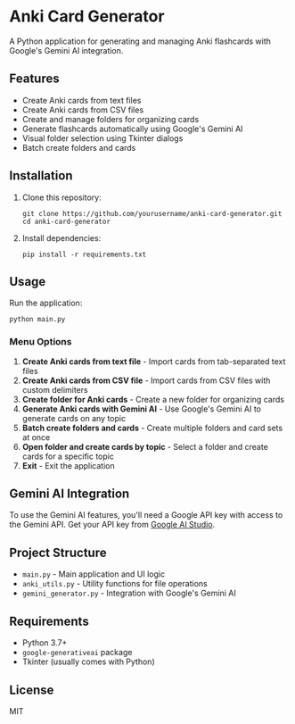 # Anki Card Generator

A Python application for generating and managing Anki flashcards with Google's Gemini AI integration.

## Features

- Create Anki cards from text files
- Create Anki cards from CSV files
- Create and manage folders for organizing cards
- Generate flashcards automatically using Google's Gemini AI
- Visual folder selection using Tkinter dialogs
- Batch create folders and cards

## Installation

1. Clone this repository:
   ```
   git clone https://github.com/yourusername/anki-card-generator.git
   cd anki-card-generator
   ```

2. Install dependencies:
   ```
   pip install -r requirements.txt
   ```

## Usage

Run the application:
```
python main.py
```

### Menu Options

1. **Create Anki cards from text file** - Import cards from tab-separated text files
2. **Create Anki cards from CSV file** - Import cards from CSV files with custom delimiters
3. **Create folder for Anki cards** - Create a new folder for organizing cards
4. **Generate Anki cards with Gemini AI** - Use Google's Gemini AI to generate cards on any topic
5. **Batch create folders and cards** - Create multiple folders and card sets at once
6. **Open folder and create cards by topic** - Select a folder and create cards for a specific topic
7. **Exit** - Exit the application

## Gemini AI Integration

To use the Gemini AI features, you'll need a Google API key with access to the Gemini API. 
Get your API key from [Google AI Studio](https://makersuite.google.com/app/apikey).

## Project Structure

- `main.py` - Main application and UI logic
- `anki_utils.py` - Utility functions for file operations
- `gemini_generator.py` - Integration with Google's Gemini AI

## Requirements

- Python 3.7+
- `google-generativeai` package
- Tkinter (usually comes with Python)

## License

MIT
